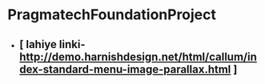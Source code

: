# PragmatechFoundationProject
+ ## [ lahiye linki- http://demo.harnishdesign.net/html/callum/index-standard-menu-image-parallax.html  ]
